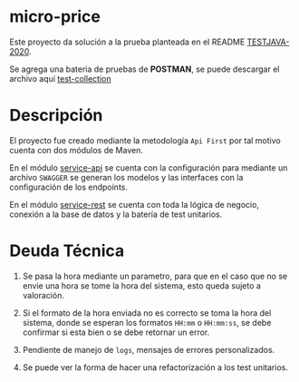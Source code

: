 # micro-price
Este proyecto da solución a la prueba planteada en el README [TESTJAVA-2020](documentacion/TestJava2020.md).

Se agrega una bateria de pruebas de **POSTMAN**, se puede descargar el archivo aquí [test-collection](documentacion/Test-Java-2020.postman_collection.json)

# Descripción
El proyecto fue creado mediante la metodología `Api First` por tal motivo cuenta con dos módulos de Maven.

En el módulo [service-api](micro-price-service-api/) se cuenta con la configuración para mediante un archivo `SWAGGER` se generan los modelos y las interfaces con la configuración de los endpoints.

En el módulo [service-rest](micro-price-service-rest/) se cuenta con toda la lógica de negocio, conexión a la base de datos y la batería de test unitarios. 

# Deuda Técnica

1. Se pasa la hora mediante un parametro, para que en el caso que no se envie una hora se tome la hora del sistema, esto queda sujeto a valoración.

2. Si el formato de la hora enviada no es correcto se toma la hora del sistema, donde se esperan los formatos `HH:mm` o `HH:mm:ss`, se debe confirmar si esta bien o se debe retornar un error.

3. Pendiente de manejo de `logs`, mensajes de errores personalizados.

4. Se puede ver la forma de hacer una refactorización a los test unitarios.


